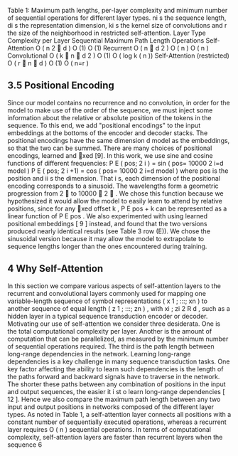 Table 1: Maximum path lengths, per-layer complexity and minimum number of sequential operations for different layer types. ni s the sequence length, di s the representation dimension, ki s the kernel size of convolutions and r the size of the neighborhood in restricted self-attention. Layer Type Complexity per Layer Sequential Maximum Path Length Operations Self-Attention O ( n 2  d ) O (1) O (1) Recurrent O ( n  d 2 ) O ( n ) O ( n ) Convolutional O ( k  n  d 2 ) O (1) O ( log k ( n )) Self-Attention (restricted) O ( r  n  d ) O (1) O ( n=r )


## 3.5 Positional Encoding

Since our model contains no recurrence and no convolution, in order for the model to make use of the order of the sequence, we must inject some information about the relative or absolute position of the tokens in the sequence. To this end, we add "positional encodings" to the input embeddings at the bottoms of the encoder and decoder stacks. The positional encodings have the same dimension d model as the embeddings, so that the two can be summed. There are many choices of positional encodings, learned and xed [9]. In this work, we use sine and cosine functions of different frequencies: P E ( pos; 2 i ) = sin ( pos= 10000 2 i=d model ) P E ( pos; 2 i +1) = cos ( pos= 10000 2 i=d model ) where pos is the position and ii s the dimension. That i s, each dimension of the positional encoding corresponds to a sinusoid. The wavelengths form a geometric progression from 2  to 10000  2  . We chose this function because we hypothesized it would allow the model to easily learn to attend by relative positions, since for any xed offset k , P E pos + k can be represented as a linear function of P E pos . We also experimented with using learned positional embeddings [ 9 ] instead, and found that the two versions produced nearly identical results (see Table 3 row (E)). We chose the sinusoidal version because it may allow the model to extrapolate to sequence lengths longer than the ones encountered during training.


## 4 Why Self-Attention

In this section we compare various aspects of self-attention layers to the recurrent and convolutional layers commonly used for mapping one variable-length sequence of symbol representations ( x 1 ; :::; xn ) to another sequence of equal length ( z 1 ; :::; zn ) , with xi ; zi 2 R d , such as a hidden layer in a typical sequence transduction encoder or decoder. Motivating our use of self-attention we consider three desiderata. One is the total computational complexity per layer. Another is the amount of computation that can be parallelized, as measured by the minimum number of sequential operations required. The third is the path length between long-range dependencies in the network. Learning long-range dependencies is a key challenge in many sequence transduction tasks. One key factor affecting the ability to learn such dependencies is the length of the paths forward and backward signals have to traverse in the network. The shorter these paths between any combination of positions in the input and output sequences, the easier it i st o learn long-range dependencies [ 12 ]. Hence we also compare the maximum path length between any two input and output positions in networks composed of the different layer types. As noted in Table 1, a self-attention layer connects all positions with a constant number of sequentially executed operations, whereas a recurrent layer requires O ( n ) sequential operations. In terms of computational complexity, self-attention layers are faster than recurrent layers when the sequence 6